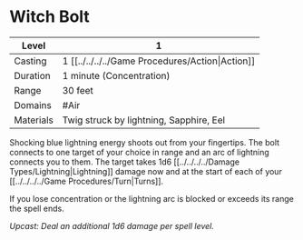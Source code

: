 # Witch Bolt

| Level     | 1                                                  |
| --------- | -------------------------------------------------- |
| Casting   | 1 [[../../../../Game Procedures/Action\|Action]] |
| Duration  | 1 minute (Concentration)                           |
| Range     | 30 feet                                            |
| Domains   | #Air                                               |
| Materials | Twig struck by lightning, Sapphire, Eel            |

Shocking blue lightning energy shoots out from your fingertips. The bolt connects to one target of your choice in range and an arc of lightning connects you to them. The target takes 1d6 [[../../../../Damage Types/Lightning\|Lightning]] damage now and at the start of each of your [[../../../../Game Procedures/Turn\|Turns]]. 

If you lose concentration or the lightning arc is blocked or exceeds its range the spell ends.

*Upcast: Deal an additional 1d6 damage per spell level.*